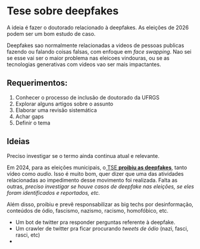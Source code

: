 # Tese sobre deepfakes

A ideia é fazer o doutorado relacionado à deepfakes. As eleições de 2026 podem ser um bom estudo de caso.

Deepfakes sao normalmente relacionadas a videos de pessoas publicas fazendo ou falando coisas falsas, com enfoque em *face swapping*. Nao sei se esse vai ser o maior problema nas eleicoes vindouras, ou se as tecnologias generativas com videos vao ser mais impactantes.

## Requerimentos:

1. Conhecer o processo de inclusão de doutorado da UFRGS
2. Explorar alguns artigos sobre o assunto
3. Elaborar uma revisão sistemática
4. Achar gaps
5. Definir o tema

## Ideias

Preciso investigar se o termo ainda continua atual e relevante.

Em 2024, para as eleições municipais, o[ TSE **proibiu as deepfakes**](https://www.tse.jus.br/comunicacao/noticias/2024/Fevereiro/tse-proibe-uso-de-inteligencia-artificial-para-criar-e-propagar-conteudos-falsos-nas-eleicoes), tanto vídeo como *audio*. Isso é muito bom, quer dizer que uma das atividades relacionadas ao impedimento desse movimento foi realizada. Falta as outras, *preciso investigar se houve casos de deepfake nas eleições, se eles foram identificados e reportados, etc.* 

Além disso, proibiu e prevê responsabilizar as big techs por desinformação, conteúdos de ódio, fascismo, nazismo, racismo, homofóbico, etc.

- Um bot de twitter pra responder perguntas referente à deepfake.
- Um crawler de twitter pra ficar procurando *tweets de ódio* (nazi, fasci, rasci, etc)
- 